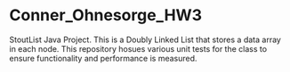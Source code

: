 # Conner_Ohnesorge_HW3

StoutList Java Project. This is a Doubly Linked List that stores a data array in each node. This repository hosues various unit tests for the class to ensure functionality and performance is measured.
